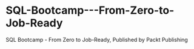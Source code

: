 # SQL-Bootcamp---From-Zero-to-Job-Ready
SQL Bootcamp - From Zero to Job-Ready, Published by Packt Publishing
